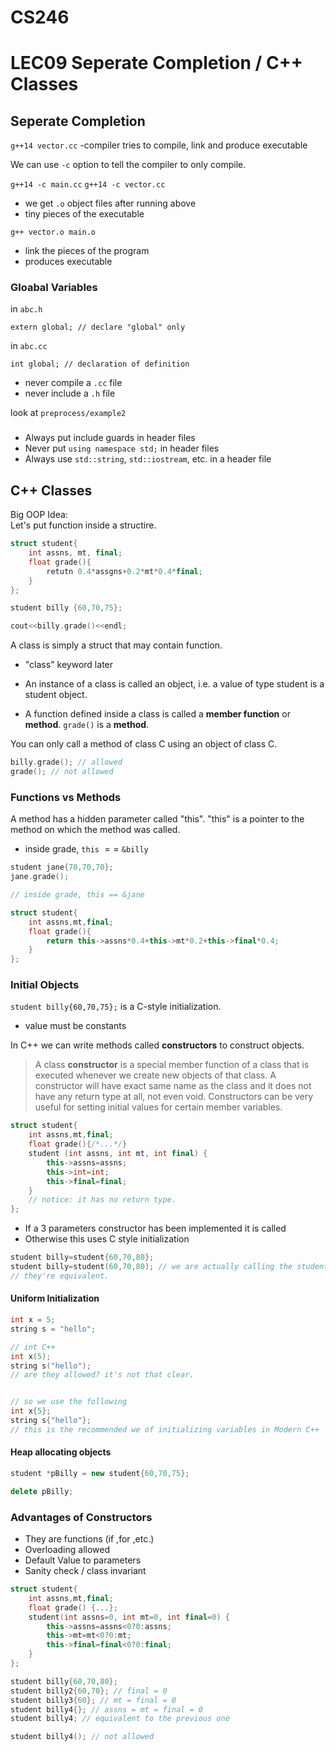 # CS246
# LEC09 Seperate Completion / C++ Classes

## Seperate Completion
`g++14 vector.cc`
-compiler tries to compile, link and produce executable

We can use `-c` option to tell the compiler to only compile.

`g++14 -c main.cc`
`g++14 -c vector.cc`

- we get `.o` object files after running above
- tiny pieces of the executable

`g++ vector.o main.o`
- link the pieces of the program
- produces executable

### Gloabal Variables
in `abc.h`

`extern global; // declare "global" only`

in `abc.cc`

`int global; // declaration of definition`

- never compile a `.cc` file
- never include a `.h` file

look at `preprocess/example2`


###



- Always put include guards in header files
- Never put `using namespace std;` in header files
- Always use `std::string`, `std::iostream`, etc. in a header file

## C++ Classes
Big OOP Idea:<br>
Let's put function inside a structire.

```cpp
struct student{
	int assns, mt, final;
	float grade(){
		retutn 0.4*assgns+0.2*mt*0.4*final;
	}
};

student billy {60,70,75};

cout<<billy.grade()<<endl;

```

A class is simply a struct that may contain function.
- "class" keyword later

- An instance of a class is called an object, i.e. a value of type student is a student object.

- A function defined inside a class is called a **member function** or **method**. `grade()` is a **method**.

You can only call a method of class C using an object of class C.
```cpp
billy.grade(); // allowed
grade(); // not allowed 
```
### Functions vs Methods

A method has a hidden parameter called "this". "this" is a pointer to the method on which the method was called.

- inside grade, `this` $==$ `&billy`

```cpp
student jane{70,70,70};
jane.grade();

// inside grade, this == &jane 
```



```cpp
struct student{
	int assns,mt,final;
	float grade(){
		return this->assns*0.4+this->mt*0.2+this->final*0.4;
	}
};

```

### Initial Objects

`student billy{60,70,75};` is a C-style initialization.
- value must be constants

In C++ we can write methods called **constructors** to construct objects.

>A class **constructor** is a special member function of a class that is executed whenever we create new objects of that class.
>A constructor will have exact same name as the class and it does not have any return type at all, not even void. Constructors can be very useful for setting initial values for certain member variables.



```cpp
struct student{
	int assns,mt,final;
	float grade(){/*...*/}
	student (int assns, int mt, int final) {
		this->assns=assns;
		this->int=int;
		this->final=final;
	}
	// notice: it has no return type.
};

```
- If a 3 parameters constructor has been implemented it is called
- Otherwise this uses C style initialization 

```cpp
student billy=student{60,70,80};
student billy=student(60,70,80); // we are actually calling the student method inside method class
// they're equivalent.
```
#### Uniform Initialization
```cpp
int x = 5;
string s = "hello";

// int C++
int x(5);
string s("hello");
// are they allowed? it's not that clear.


// so we use the following
int x{5};
string s{"hello"};
// this is the recommended we of initializing variables in Modern C++

```
#### Heap allocating objects
```cpp
student *pBilly = new student{60,70,75};

delete pBilly;

```
### Advantages of Constructors

- They are functions (if ,for ,etc.)
- Overloading allowed 
- Default Value to parameters
- Sanity check / class invariant


```cpp
struct student{
	int assns,mt,final;
	float grade() {...};
	student(int assns=0, int mt=0, int final=0) {
		this->assns=assns<0?0:assns;
		this->mt=mt<0?0:mt;
		this->final=final<0?0:final;
	}
};

student billy{60,70,80};
student billy2{60,70}; // final = 0
student billy3{60}; // mt = final = 0
student billy4{}; // assns = mt = final = 0
student billy4; // equivalent to the previous one

student billy4(); // not allowed

```
